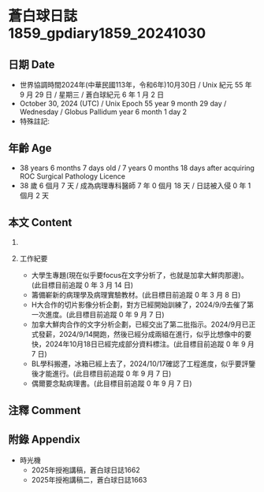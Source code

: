 [_metadata_:encoding]: - "utf-8"
[_metadata_:language]: - "zh-Hant-TW"
[_metadata_:fileformat]: - "markdown"
[_metadata_:MIME_type]: - "text/plain"
[_metadata_:markdown_version]: - "commonmark version 0.30"
[_metadata_:markdown_spec]: - "https://spec.commonmark.org/0.30/"

# 蒼白球日誌1859_gpdiary1859_20241030 #

## 日期 Date ##

* 世界協調時間2024年(中華民國113年，令和6年)10月30日 / Unix 紀元 55 年 9 月 29 日 / 星期三 / 蒼白球紀元 6 年 1 月 2 日
* October 30, 2024 (UTC) / Unix Epoch 55 year 9 month 29 day / Wednesday / Globus Pallidum year 6 month 1 day 2
* 特殊註記:

## 年齡 Age ##

* 38 years 6 months 7 days old / 7 years 0 months 18 days after acquiring ROC Surgical Pathology Licence
* 38 歲 6 個月 7 天 / 成為病理專科醫師 7 年 0 個月 18 天 / 日誌被入侵 0 年 1 個月 2 天

## 本文 Content ##

1. 

2. 工作紀要

    - 大學生專題(現在似乎要focus在文字分析了，也就是加拿大鮮肉那邊)。(此目標目前追蹤 0 年 3 月 14 日)
    - 籌備嶄新的病理學及病理實驗教材。(此目標目前追蹤 0 年 3 月 8 日)
    - H大合作的切片影像分析企劃，對方已經開始訓練了，2024/9/9去催了第一次進度。(此目標目前追蹤 0 年 9 月 7 日)
    - 加拿大鮮肉合作的文字分析企劃，已經交出了第二批指示。2024/9月已正式發薪，2024/9/14開跑，然後已經分成兩組在進行，似乎比想像中的要快，2024年10月18日已經完成部分資料標注。(此目標目前追蹤 0 年 9 月 7 日)
    - BL學科搬遷，冰箱已經上去了，2024/10/17確認了工程進度，似乎要評鑒後才能進行。(此目標目前追蹤 0 年 9 月 7 日)
    - 偶爾要念點病理書。(此目標目前追蹤 0 年 9 月 7 日)

## 注釋 Comment ##


## 附錄 Appendix ##

* 時光機
    - 2025年授袍講稿，蒼白球日誌1662
    - 2025年授袍講稿二，蒼白球日誌1663
